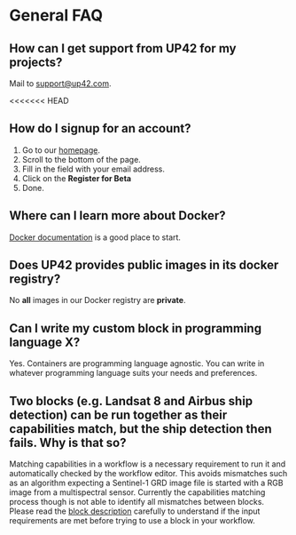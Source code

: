 # General FAQ

## How can I get support from UP42 for my projects?
 
Mail to [support@up42.com](mailto:support@up42.com). 
 
<<<<<<< HEAD
## How do I signup for an account?

 1. Go to our [homepage](https://up42.com).
 2. Scroll to the bottom of the page.
 3. Fill in the field with your email address.
 4. Click on the **Register for Beta**
 5. Done.

## Where can I learn more about Docker?

[Docker documentation](https://docs.docker.com) is a good place to start.

## Does UP42 provides public images in its docker registry?

No **all** images in our Docker registry are **private**.

## Can I write my custom block in programming language X?

Yes. Containers are programming language agnostic. You can write in
whatever programming language suits your needs and preferences.
 
## Two blocks (e.g. Landsat 8 and Airbus ship detection) can be run together as their capabilities match, but the ship detection then fails. Why is that so?
 
 Matching capabilities in a workflow is a necessary requirement to run
 it and automatically checked by the workflow editor. This avoids
 mismatches such as an algorithm expecting a Sentinel-1 GRD image file
 is started with a RGB image from a multispectral sensor. Currently
 the capabilities matching process though is not able to identify all
 mismatches between blocks. Please read the [block description](https://docs.up42.com/specifications/capabilities.html#block-capabilities)
 carefully to understand if the input requirements are met before
 trying to use a block in your workflow.
